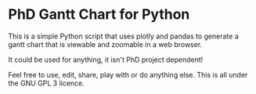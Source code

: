 # PhD Gantt Chart for Python
This is a simple Python script that uses plotly and pandas to generate a gantt chart that is viewable and zoomable in a web browser.

It could be used for anything, it isn't PhD project dependent!

Feel free to use, edit, share, play with or do anything else. This is all under the GNU GPL 3 licence. 
